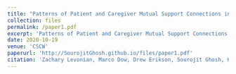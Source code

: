 ```yaml
---
title: "Patterns of Patient and Caregiver Mutual Support Connections in an Online Health Community"
collection: files
permalink: /paper1.pdf
excerpt: 'Patterns of Patient and Caregiver Mutual Support Connections in an Online Health Community'
date: 2020-10-19
venue: 'CSCW'
paperurl: 'http://SourojitGhosh.github.io/files/paper1.pdf'
citation: 'Zachary Levonian, Marco Dow, Drew Erikson, Sourojit Ghosh, Hannah Miller Hillberg, Saumik Narayanan, Loren Terveen, and Svetlana Yarosh. CSCW 2020.'
---
```

